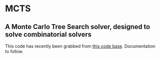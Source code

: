 # MCTS

## A Monte Carlo Tree Search solver, designed to solve combinatorial solvers

This code has recently been grabbed from [this code base](https://gitlab.com/ucdenver-bdlab/SO-Routing). Documentation to follow. 
